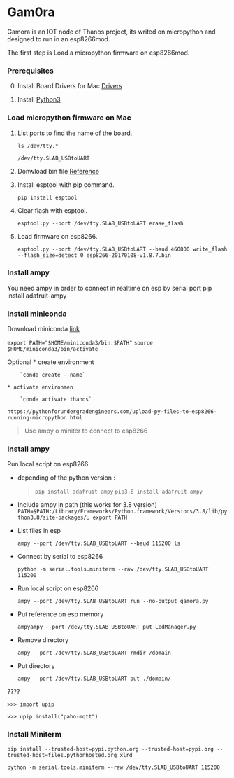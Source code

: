# Gam0ra

Gamora is an IOT node of Thanos project, its writed on micropython and designed to run in an esp8266mod.

The first step is Load a micropython firmware on esp8266mod.

### Prerequisites

0. Install Board Drivers for Mac [Drivers](https://www.silabs.com/products/development-tools/software/usb-to-uart-bridge-vcp-drivers)

0. Install [Python3](https://docs.python-guide.org/starting/install3/osx/)

### Load micropython firmware on Mac

1. List ports to find the name of the board.

    `ls /dev/tty.*`

    `/dev/tty.SLAB_USBtoUART`

1.  Donwload bin file [Reference](http://docs.micropython.org/en/latest/esp8266/tutorial/intro.html#deploying-the-firmware)

1. Install esptool with pip command. 
   
    `pip install esptool`

1. Clear flash with esptool.
   
    `esptool.py --port /dev/tty.SLAB_USBtoUART erase_flash`

1. Load firmware on esp8266.
    
    `esptool.py --port /dev/tty.SLAB_USBtoUART --baud 460800 write_flash --flash_size=detect 0 esp8266-20170108-v1.8.7.bin`

### Install ampy

You need ampy in order to connect in realtime on esp by serial port
pip install adafruit-ampy

### Install miniconda

Download miniconda
[link](https://docs.conda.io/en/latest/miniconda.html)

`export PATH="$HOME/miniconda3/bin:$PATH"`
`source $HOME/miniconda3/bin/activate`

Optional
    * create environment
  
        `conda create --name`

    * activate environmen
  
        `conda activate thanos`

    https://pythonforundergradengineers.com/upload-py-files-to-esp8266-running-micropython.html

> Use ampy o miniter to connect to esp8266


### Install ampy

Run local script on esp8266

- depending of the python version :
    > `pip install adafruit-ampy`
    > `pip3.8 install adafruit-ampy`

* Include ampy in path (this works for 3.8 version)
    `PATH=$PATH:/Library/Frameworks/Python.framework/Versions/3.8/lib/python3.8/site-packages/; export PATH`

* List files in esp

    `ampy --port /dev/tty.SLAB_USBtoUART --baud 115200 ls`

* Connect by serial to esp8266
    
    `python -m serial.tools.miniterm --raw /dev/tty.SLAB_USBtoUART 115200`

* Run local script on esp8266
  
    `ampy --port /dev/tty.SLAB_USBtoUART run --no-output gamora.py`

* Put reference on esp memory
    
    `ampyampy --port /dev/tty.SLAB_USBtoUART put LedManager.py`

* Remove directory

    `ampy --port /dev/tty.SLAB_USBtoUART rmdir /domain`

* Put directory

    `ampy --port /dev/tty.SLAB_USBtoUART put ./domain/`

????

`>>> import upip`

`>>> upip.install("paho-mqtt")`

### Install Miniterm 
   
   `pip install --trusted-host=pypi.python.org --trusted-host=pypi.org --trusted-host=files.pythonhosted.org xlrd`

   `python -m serial.tools.miniterm --raw /dev/tty.SLAB_USBtoUART 115200`
